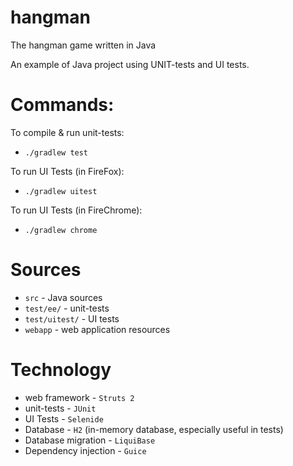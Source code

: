 hangman
=======

The hangman game written in Java

An example of Java project using UNIT-tests and UI tests.

# Commands:
To compile & run unit-tests:

* `./gradlew test`

To run UI Tests (in FireFox):
  
* `./gradlew uitest`

To run UI Tests (in FireChrome):
  
* `./gradlew chrome`



# Sources
* `src` - Java sources
* `test/ee/` - unit-tests
* `test/uitest/` - UI tests
* `webapp` - web application resources

# Technology
* web framework - `Struts 2`
* unit-tests - `JUnit`
* UI Tests - `Selenide`
* Database - `H2` (in-memory database, especially useful in tests)
* Database migration - `LiquiBase`
* Dependency injection - `Guice`